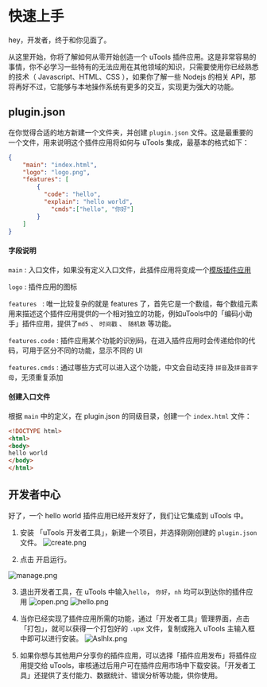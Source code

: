 # 快速上手

hey，开发者，终于和你见面了。

从这里开始，你将了解如何从零开始创造一个 uTools 插件应用。这是非常容易的事情，你不必学习一些特有的无法应用在其他领域的知识，只需要使用你已经熟悉的技术（ Javascript、HTML、CSS ），如果你了解一些 Nodejs 的相关 API，那将再好不过，它能够与本地操作系统有更多的交互，实现更为强大的功能。

## plugin.json

在你觉得合适的地方新建一个文件夹，并创建 `plugin.json` 文件。这是最重要的一个文件，用来说明这个插件应用将如何与 uTools 集成，最基本的格式如下：

```json
{
	"main": "index.html",
	"logo": "logo.png",
	"features": [
		{
		  "code": "hello",
		  "explain": "hello world",
			"cmds":["hello", "你好"]
		}
	]
}
```
#### 字段说明

`main` : 入口文件，如果没有定义入口文件，此插件应用将变成一个[模版插件应用](template.html)

`logo` : 插件应用的图标

`features ` : 唯一比较复杂的就是 features 了，首先它是一个数组，每个数组元素用来描述这个插件应用提供的一个相对独立的功能，例如uTools中的「编码小助手」插件应用，提供了`md5` 、 `时间戳` 、 `随机数` 等功能。

`features.code` : 插件应用某个功能的识别码，在进入插件应用时会传递给你的代码，可用于区分不同的功能，显示不同的 UI

`features.cmds` : 通过哪些方式可以进入这个功能，中文会自动支持 `拼音`及`拼音首字母`，无须重复添加

#### 创建入口文件
根据 `main` 中的定义，在 plugin.json 的同级目录，创建一个 `index.html` 文件：
```html
<!DOCTYPE html>
<html>
<body>
hello world
</body>
</html>
```

## 开发者中心
好了，一个 hello world 插件应用已经开发好了，我们让它集成到 uTools 中。

1. 安装 「uTools 开发者工具」，新建一个项目，并选择刚刚创建的 `plugin.json` 文件。
![create.png](https://res.u-tools.cn/website/developer.png)

2. 点击 开启运行。

  ![manage.png](https://res.u-tools.cn/website/developer2.png)

3. 退出开发者工具，在 uTools 中输入`hello`， `你好`，`nh` 均可以到达你的插件应用
    ![open.png](https://res.u-tools.cn/website/open.png)
    ![hello.png](https://res.u-tools.cn/website/hello.png)

4. 当你已经实现了插件应用所需的功能，通过「开发者工具」管理界面，点击「打包」，就可以获得一个打包好的 `.upx` 文件，复制或拖入 uTools 主输入框中即可以进行安装。
    ![AslhIx.png](https://res.u-tools.cn/website/install.png)

5. 如果你想与其他用户分享你的插件应用，可以选择「插件应用发布」将插件应用提交给 uTools，审核通过后用户可在插件应用市场中下载安装。「开发者工具」还提供了支付能力、数据统计、错误分析等功能，供你使用。

